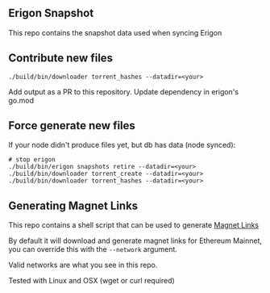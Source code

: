 ## Erigon Snapshot

This repo contains the snapshot data used when syncing Erigon

## Contribute new files

`./build/bin/downloader torrent_hashes --datadir=<your>`

Add output as a PR to this repository. Update dependency in erigon's go.mod

## Force generate new files

If your node didn't produce files yet, but db has data (node synced):

```
# stop erigon
./build/bin/erigon snapshots retire --datadir=<your>
./build/bin/downloader torrent_create --datadir=<your>
./build/bin/downloader torrent_hashes --datadir=<your>
```

## Generating Magnet Links

This repo contains a shell script that can be used to
generate [Magnet Links](https://en.wikipedia.org/wiki/Magnet_URI_scheme)

By default it will download and generate magnet links for Ethereum Mainnet, you can override this with the `--network`
argument.

Valid networks are what you see in this repo.

Tested with Linux and OSX (wget or curl required)
